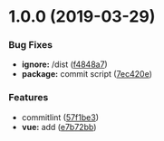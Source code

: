# 1.0.0 (2019-03-29)


### Bug Fixes

* **ignore:** /dist ([f4848a7](https://github.com/VdustR/my-boilerplates/commit/f4848a7))
* **package:** commit script ([7ec420e](https://github.com/VdustR/my-boilerplates/commit/7ec420e))


### Features

* commitlint ([57f1be3](https://github.com/VdustR/my-boilerplates/commit/57f1be3))
* **vue:** add ([e7b72bb](https://github.com/VdustR/my-boilerplates/commit/e7b72bb))



